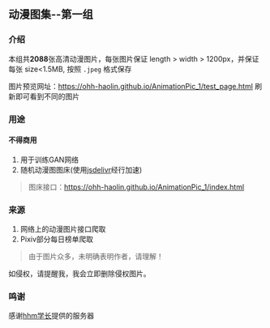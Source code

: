 ## 动漫图集--第一组

### 介绍

本组共**2088**张高清动漫图片，每张图片保证 length > width > 1200px，并保证每张 size<1.5MB, 按照 `.jpeg` 格式保存

图片预览网址：https://ohh-haolin.github.io/AnimationPic_1/test_page.html
刷新即可看到不同的图片

### 用途

#### 不得**商用**

1. 用于训练GAN网络
2. 随机动漫图图床(使用[jsdelivr](https://www.jsdelivr.com/)经行加速)
> 图床接口：https://ohh-haolin.github.io/AnimationPic_1/index.html

### 来源

1. 网络上的动漫图片接口爬取
2. Pixiv部分每日榜单爬取

> 由于图片众多，未明确表明作者，请理解！

如侵权，请提醒我，我会立即删除侵权图片。

### 鸣谢

感谢[hhm学长](https://lirewriter.cn)提供的服务器